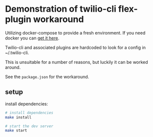 # Demonstration of twilio-cli flex-plugin workaround


Utilizing docker-compose to provide a fresh environment. If you need docker you can
[get it here](https://docs.docker.com/get-docker/).

Twilio-cli and associated plugins are hardcoded to look for a config in ~/.twilio-cli.


This is unsuitable for a number of reasons, but luckily it can be worked around.

See the `package.json` for the workaround.

## setup

install dependencies:

```bash
# install dependencies
make install

# start the dev server
make start
```
